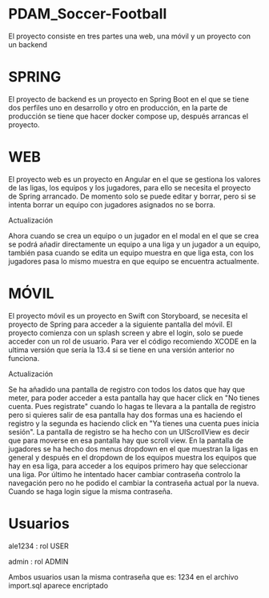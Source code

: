 # PDAM_Soccer-Football

El proyecto consiste en tres partes una web, una móvil y un proyecto con un backend

# SPRING

El proyecto de backend es un proyecto en Spring Boot en el que se tiene dos perfiles uno en desarrollo y otro en producción, en la parte de producción se tiene que hacer docker compose up, después arrancas el proyecto.

# WEB

El proyecto web es un proyecto en Angular en el que se gestiona los valores de las ligas, los equipos y los jugadores, para ello se necesita el proyecto de Spring arrancado. De momento solo se puede editar y borrar, pero si se intenta borrar un equipo con jugadores asignados no se borra.

Actualización

Ahora cuando se crea un equipo o un jugador en el modal en el que se crea se podrá añadir directamente un equipo a una liga y un jugador a un equipo, también pasa cuando se edita un equipo muestra en que liga esta, con los jugadores pasa lo mismo muestra en que equipo se encuentra actualmente.

# MÓVIL

El proyecto móvil es un proyecto en Swift con Storyboard, se necesita el proyecto de Spring para acceder a la siguiente pantalla del móvil. El proyecto comienza con un splash screen y abre el login, solo se puede acceder con un rol de usuario.
Para ver el código recomiendo XCODE en la ultima versión que sería la 13.4 si se tiene en una versión anterior no funciona.

Actualización

Se ha añadido una pantalla de registro con todos los datos que hay que meter, para poder acceder a esta pantalla hay que hacer click en "No tienes cuenta. Pues registrate" cuando lo hagas te llevara a la pantalla de registro pero si quieres salir de esa pantalla hay dos formas una es haciendo el registro y la segunda es haciendo click en "Ya tienes una cuenta pues inicia sesión". La pantalla de registro se ha hecho con un UIScrollView es decir que para moverse en esa pantalla hay que scroll view. En la pantalla de jugadores se ha hecho dos menus dropdown en el que muestran la ligas en general y después en el dropdown de los equipos muestra los equipos que hay en esa liga, para acceder a los equipos primero hay que seleccionar una liga. Por último he intentado hacer cambiar contraseña controlo la navegación pero no he podido el cambiar la contraseña actual por la nueva. Cuando se haga login sigue la misma contraseña.

# Usuarios 

ale1234 : rol USER

admin : rol ADMIN

Ambos usuarios usan la misma contraseña que es: 1234 en el archivo import.sql aparece encriptado
